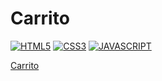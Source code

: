 # Carrito
[![HTML5](https://img.shields.io/badge/HTML5-F64A1D?style=for-the-badge&logo=HTML5&logoColor=white&labelColor=101010)](https://github.com/Alberto-mt/JavaScript_JQuery/blob/main/Proyectos/academy-carrito/README.md)
[![CSS3](https://img.shields.io/badge/CSS3-196FB4?style=for-the-badge&logo=CSS3&logoColor=white&labelColor=101010)](https://github.com/Alberto-mt/JavaScript_JQuery/blob/main/Proyectos/academy-carrito/README.md)
[![JAVASCRIPT](https://img.shields.io/badge/JAVASCRIPT-EFD81D?style=for-the-badge&logo=JAVASCRIPT&logoColor=white&labelColor=101010)](https://github.com/Alberto-mt/JavaScript_JQuery/blob/main/Proyectos/academy-carrito/README.md)

[Carrito](https://am-dev-academy-carrito.netlify.app/)
